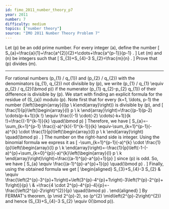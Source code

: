 ```yaml
---
id: fimo_2011_number_theory_p7
year: 2011
number: 7
difficulty: medium
topics: ["number theory"]
source: "IMO 2011 Number Theory Problem 7"
---
```


Let \(p\) be an odd prime number. For every integer \(a\), define the number
\[
S_{a}=\frac{a}{1}+\frac{a^{2}}{2}+\cdots+\frac{a^{p-1}}{p-1} .
\]
Let \(m\) and \(n\) be integers such that
\[
S_{3}+S_{4}-3 S_{2}=\frac{m}{n} .
\]
Prove that \(p\) divides \(m\).

---
For rational numbers \(p_{1} / q_{1}\) and \(p_{2} / q_{2}\) with the denominators \(q_{1}, q_{2}\) not divisible by \(p\), we write \(p_{1} / q_{1} \equiv p_{2} / q_{2}(\bmod p)\) if the numerator \(p_{1} q_{2}-p_{2} q_{1}\) of their difference is divisible by \(p\).
We start with finding an explicit formula for the residue of \(S_{a}\) modulo \(p\). Note first that for every \(k=1, \ldots, p-1\) the number \(\left(\begin{array}{l}p \\ k\end{array}\right)\) is divisible by \(p\), and
\[
\frac{1}{p}\left(\begin{array}{l}
p \\
k
\end{array}\right)=\frac{(p-1)(p-2) \cdots(p-k+1)}{k !} \equiv \frac{(-1) \cdot(-2) \cdots(-k+1)}{k !}=\frac{(-1)^{k-1}}{k} \quad(\bmod p)
\]
Therefore, we have
\[
S_{a}=-\sum_{k=1}^{p-1} \frac{(-a)^{k}(-1)^{k-1}}{k} \equiv-\sum_{k=1}^{p-1}(-a)^{k} \cdot \frac{1}{p}\left(\begin{array}{l}
p \\
k
\end{array}\right) \quad(\bmod p) .
\]
The number on the right-hand side is integer. Using the binomial formula we express it as
\[
-\sum_{k=1}^{p-1}(-a)^{k} \cdot \frac{1}{p}\left(\begin{array}{l}
p \\
k
\end{array}\right)=-\frac{1}{p}\left(-1-(-a)^{p}+\sum_{k=0}^{p}(-a)^{k}\left(\begin{array}{l}
p \\
k
\end{array}\right)\right)=\frac{(a-1)^{p}-a^{p}+1}{p}
\]
since \(p\) is odd. So, we have
\[
S_{a} \equiv \frac{(a-1)^{p}-a^{p}+1}{p} \quad(\bmod p) .
\]
Finally, using the obtained formula we get
\[
\begin{aligned}
S_{3}+S_{4}-3 S_{2} & \equiv \frac{\left(2^{p}-3^{p}+1\right)+\left(3^{p}-4^{p}+1\right)-3\left(1^{p}-2^{p}+1\right)}{p} \\
& =\frac{4 \cdot 2^{p}-4^{p}-4}{p}=-\frac{\left(2^{p}-2\right)^{2}}{p} \quad(\bmod p) .
\end{aligned}
\]
By FERMAT's theorem, \(p \mid 2^{p}-2\), so \(p^{2} \mid\left(2^{p}-2\right)^{2}\) and hence \(S_{3}+S_{4}-3 S_{2} \equiv 0(\bmod p)\).

